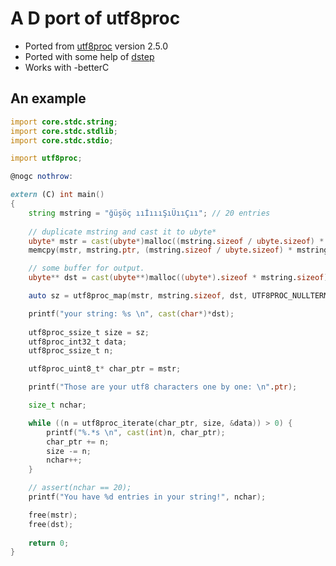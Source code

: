 # A D port of utf8proc

- Ported from [utf8proc](https://github.com/JuliaStrings/utf8proc) version 2.5.0
- Ported with some help of [dstep](https://github.com/jacob-carlborg/dstep)
- Works with -betterC

## An example

```d
import core.stdc.string;
import core.stdc.stdlib;
import core.stdc.stdio;

import utf8proc;

@nogc nothrow:

extern (C) int main()
{
    string mstring = "ğüşöç ııİıııŞıÜııÇıı"; // 20 entries
    
    // duplicate mstring and cast it to ubyte*
    ubyte* mstr = cast(ubyte*)malloc((mstring.sizeof / ubyte.sizeof) * mstring.length);
    memcpy(mstr, mstring.ptr, (mstring.sizeof / ubyte.sizeof) * mstring.length);

    // some buffer for output. 
    ubyte** dst = cast(ubyte**)malloc((ubyte*).sizeof * mstring.sizeof);

    auto sz = utf8proc_map(mstr, mstring.sizeof, dst, UTF8PROC_NULLTERM);

    printf("your string: %s \n", cast(char*)*dst);
    
    utf8proc_ssize_t size = sz;
    utf8proc_int32_t data;
    utf8proc_ssize_t n;

    utf8proc_uint8_t* char_ptr = mstr;

    printf("Those are your utf8 characters one by one: \n".ptr);

    size_t nchar;

    while ((n = utf8proc_iterate(char_ptr, size, &data)) > 0) {
        printf("%.*s \n", cast(int)n, char_ptr);
        char_ptr += n;
        size -= n;
        nchar++;
    }

    // assert(nchar == 20);
    printf("You have %d entries in your string!", nchar);

    free(mstr);
    free(dst);
    
    return 0;
}
```
